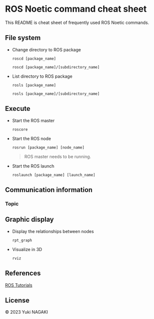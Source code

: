 # ROS Noetic command cheat sheet

This README is cheat sheet of frequently used ROS Noetic commands.

## File system
+ Change directory to ROS package
    ```
    roscd [package_name]
    ```
    ```
    roscd [package_name]/[subdirectory_name]
    ```
+ List directory to ROS package
    ```
    rosls [package_name]
    ```
    ```
    rosls [package_name]/[subdirectory_name]
    ```

## Execute
+ Start the ROS master
    ```
    roscore
    ```
+ Start the ROS node
    ```
    rosrun [package_name] [node_name]
    ```
    > ROS master needs to be running.
+ Start the ROS launch
    ```
    roslaunch [package_name] [launch_name]
    ```

## Communication information
### **Topic**

## Graphic display
+ Display the relationships between nodes
    ```
    rpt_graph
    ```
+ Visualize in 3D
    ```
    rviz
    ```

## References
[ROS Tutorials](http://wiki.ros.org/ROS/Tutorials)

## License

© 2023 Yuki NAGAKI